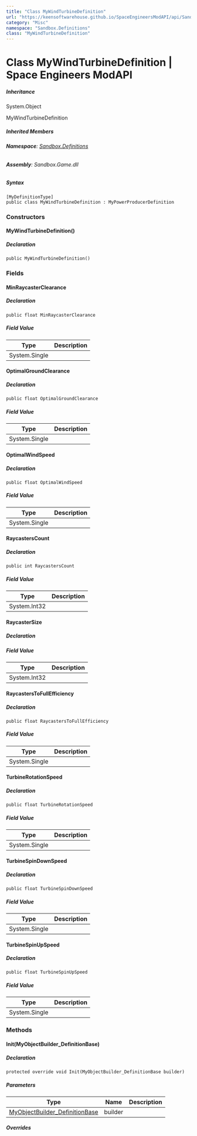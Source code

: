 ```yaml
---
title: "Class MyWindTurbineDefinition"
url: "https://keensoftwarehouse.github.io/SpaceEngineersModAPI/api/Sandbox.Definitions.MyWindTurbineDefinition.html"
category: "Misc"
namespace: "Sandbox.Definitions"
class: "MyWindTurbineDefinition"
---
```


# Class MyWindTurbineDefinition | Space Engineers ModAPI

##### Inheritance

System.Object

MyWindTurbineDefinition

##### Inherited Members

###### **Namespace**: [Sandbox.Definitions](https://keensoftwarehouse.github.io/SpaceEngineersModAPI/api/Sandbox.Definitions.html)

###### **Assembly**: Sandbox.Game.dll

##### Syntax

```
[MyDefinitionType]
public class MyWindTurbineDefinition : MyPowerProducerDefinition
```

### Constructors

#### MyWindTurbineDefinition()

##### Declaration

```
public MyWindTurbineDefinition()
```

### Fields

#### MinRaycasterClearance

##### Declaration

```
public float MinRaycasterClearance
```

##### Field Value

| Type | Description |
| --- | --- |
| System.Single |     |

#### OptimalGroundClearance

##### Declaration

```
public float OptimalGroundClearance
```

##### Field Value

| Type | Description |
| --- | --- |
| System.Single |     |

#### OptimalWindSpeed

##### Declaration

```
public float OptimalWindSpeed
```

##### Field Value

| Type | Description |
| --- | --- |
| System.Single |     |

#### RaycastersCount

##### Declaration

```
public int RaycastersCount
```

##### Field Value

| Type | Description |
| --- | --- |
| System.Int32 |     |

#### RaycasterSize

##### Declaration

##### Field Value

| Type | Description |
| --- | --- |
| System.Int32 |     |

#### RaycastersToFullEfficiency

##### Declaration

```
public float RaycastersToFullEfficiency
```

##### Field Value

| Type | Description |
| --- | --- |
| System.Single |     |

#### TurbineRotationSpeed

##### Declaration

```
public float TurbineRotationSpeed
```

##### Field Value

| Type | Description |
| --- | --- |
| System.Single |     |

#### TurbineSpinDownSpeed

##### Declaration

```
public float TurbineSpinDownSpeed
```

##### Field Value

| Type | Description |
| --- | --- |
| System.Single |     |

#### TurbineSpinUpSpeed

##### Declaration

```
public float TurbineSpinUpSpeed
```

##### Field Value

| Type | Description |
| --- | --- |
| System.Single |     |

### Methods

#### Init(MyObjectBuilder\_DefinitionBase)

##### Declaration

```
protected override void Init(MyObjectBuilder_DefinitionBase builder)
```

##### Parameters

| Type | Name | Description |
| --- | --- | --- |
| [MyObjectBuilder\_DefinitionBase](https://keensoftwarehouse.github.io/SpaceEngineersModAPI/api/VRage.Game.MyObjectBuilder_DefinitionBase.html) | builder |     |

##### Overrides